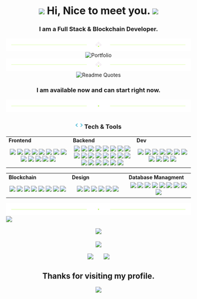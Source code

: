 <h1 align="center">
  <img src="https://media.giphy.com/media/hvRJCLFzcasrR4ia7z/giphy.gif" width="28">
  Hi, Nice to meet you.
  <img src="https://media.giphy.com/media/hvRJCLFzcasrR4ia7z/giphy.gif" width="28">
</h1>

<h3 align="center">I am a Full Stack & Blockchain Developer.</h3>

<div align="center">
  <img src="https://github.com/Ninja-21-dev/Ninja-21-dev/blob/744d90b2f4f625e19cf53bfa1252dbe1ffcd5ca3/divider1.png" alt="divider"/>
</div> 

<div align="center">
  <img src="https://github.com/Ninja-21-dev/Ninja-21-dev/blob/portfolio.gif" alt="Portfolio"/>
</div> 

<div align="center">
  <img src="https://github.com/Ninja-21-dev/Ninja-21-dev/blob/744d90b2f4f625e19cf53bfa1252dbe1ffcd5ca3/divider1.png" alt="divider"/>
</div> 

<div align="center">
  <img src="https://quotes-github-readme.vercel.app/api?type=horizontal&theme=dracula" alt="Readme Quotes"/>
</div> 

<h3 align="center">I am available now and can start right now.</h3>

<div align="center">
  <img src="https://github.com/Ninja-21-dev/Ninja-21-dev/blob/744d90b2f4f625e19cf53bfa1252dbe1ffcd5ca3/divider2.png" alt="divider"/>
</div> 

<h3 align="center"><img src="https://github.com/Ninja-21-dev/Ninja-21-dev/blob/744d90b2f4f625e19cf53bfa1252dbe1ffcd5ca3/code.gif" height="20"/> Tech & Tools</h3>

<div align="center" style="witdh:100%"> 
  <table>
    <tr>
      <td valign="center" width="100px"><b>Frontend<b></td>
      <td valign="center" width="100px"><b>Backend<b></td>
      <td valign="center" width="100px"><b>Dev<b></td>
    </tr>
    <tr>
      <td valign="center" align="center" width="300px">
        <img src="https://img.shields.io/badge/HTML-green" /> 
        <img src="https://img.shields.io/badge/CSS-green" />
        <img src="https://img.shields.io/badge/JavaScript-green" /> 
        <img src="https://img.shields.io/badge/TypeScript-green" />
        <img src="https://img.shields.io/badge/React-green" /> 
        <img src="https://img.shields.io/badge/Vue-green" /> 
        <img src="https://img.shields.io/badge/Angular-green" /> 
        <img src="https://img.shields.io/badge/Bootstrap-green" /> 
        <img src="https://img.shields.io/badge/Tailwind-green" /> 
        <img src="https://img.shields.io/badge/Next-green" /> 
        <img src="https://img.shields.io/badge/Nuxt-green" /> 
        <img src="https://img.shields.io/badge/Shopify-green" /> 
        <img src="https://img.shields.io/badge/Chart.js-green" />
      </td>      
      <td valign="center" align="center" width="300px">
        <img src="https://img.shields.io/badge/PHP-green" /> 
        <img src="https://img.shields.io/badge/Python-green" />
        <img src="https://img.shields.io/badge/Node.js-green" /> 
        <img src="https://img.shields.io/badge/Java-green" /> 
        <img src="https://img.shields.io/badge/Laravel-green" />
        <img src="https://img.shields.io/badge/Yii-green" />
        <img src="https://img.shields.io/badge/Symfony-green" />
        <img src="https://img.shields.io/badge/Django-green" /> 
        <img src="https://img.shields.io/badge/Selenium-green" />        
        <img src="https://img.shields.io/badge/Ruby-green" /> 
        <img src="https://img.shields.io/badge/Rails-green" /> 
        <img src="https://img.shields.io/badge/BeautifulSoup-green" /> 
        <img src="https://img.shields.io/badge/GraphQL-green" /> 
        <img src="https://img.shields.io/badge/Numpy-green" /> 
        <img src="https://img.shields.io/badge/Flask-green" /> 
        <img src="https://img.shields.io/badge/Express-green" /> 
        <img src="https://img.shields.io/badge/Nest.js-green" />
        <img src="https://img.shields.io/badge/Next.js-green" />
        <img src="https://img.shields.io/badge/Nuxt.js-green" />
        <img src="https://img.shields.io/badge/Spring-green" />
        <img src="https://img.shields.io/badge/Hibernate-green" />
        <img src="https://img.shields.io/badge/Struts-green" />
      </td>
      <td valign="center" align="center" width="300px">
        <img src="https://img.shields.io/badge/AWS-green" />
        <img src="https://img.shields.io/badge/GCP-green" />
        <img src="https://img.shields.io/badge/Microsoft Azure-green" /> 
        <img src="https://img.shields.io/badge/Oracle Cloud-green" /> 
        <img src="https://img.shields.io/badge/Hostinger-green" />
        <img src="https://img.shields.io/badge/CI/CD-green" /> 
        <img src="https://img.shields.io/badge/Docker-green" /> 
        <img src="https://img.shields.io/badge/BitBucket-green" />
        <img src="https://img.shields.io/badge/TDD-green" /> 
        <img src="https://img.shields.io/badge/Jira-green" /> 
        <img src="https://img.shields.io/badge/Tezos-green" /> 
      </td>
    </tr>
  </table>
  
 <table>
    <tr>
      <td valign="center" width="100px"><b>Blockchain<b></td>
      <td valign="center" width="100px"><b>Design<b></td>
      <td valign="center" width="100px"><b>Database Managment<b></td>
    </tr>
    <tr>
      <td valign="center" align="center" width="300px">
        <img src="https://img.shields.io/badge/Web3.js-green" /> 
        <img src="https://img.shields.io/badge/Solidity-green" /> 
        <img src="https://img.shields.io/badge/Ethers.js-green" /> 
        <img src="https://img.shields.io/badge/Solana-green" /> 
        <img src="https://img.shields.io/badge/Golang-green" /> 
        <img src="https://img.shields.io/badge/Rust-green" /> 
        <img src="https://img.shields.io/badge/Smart Contract-green" /> 
        <img src="https://img.shields.io/badge/Bitcoin-green" />
      </td>
     <td valign="center" align="center" width="300px">
       <img src="https://img.shields.io/badge/Photoshop-green" /> 
       <img src="https://img.shields.io/badge/Adobe XD-green" /> 
       <img src="https://img.shields.io/badge/Figma-green" /> 
       <img src="https://img.shields.io/badge/Blender-green" /> 
       <img src="https://img.shields.io/badge/WebGL-green" /> 
       <img src="https://img.shields.io/badge/Three.js-green" /> 
      </td>
      <td valign="center" align="center" width="300px"> 
        <img src="https://img.shields.io/badge/Object oriented Databases-green" /> 
        <img src="https://img.shields.io/badge/Relational Databases-green" /> 
        <img src="https://img.shields.io/badge/Network Databases-green" /> 
        <img src="https://img.shields.io/badge/Amazon RDS-green" />
        <img src="https://img.shields.io/badge/Amazon Aurora-green" />
        <img src="https://img.shields.io/badge/Mongo-green" />
        <img src="https://img.shields.io/badge/PostgreSQL-green" />
        <img src="https://img.shields.io/badge/SQL-green" />
        <img src="https://img.shields.io/badge/DynamoDB-green" />
      </td>
    </tr>
  </table>
</div>

<div align="center">
  <img src="https://github.com/Ninja-21-dev/Ninja-21-dev/blob/744d90b2f4f625e19cf53bfa1252dbe1ffcd5ca3/divider2.png" alt="divider"/>
</div> 

<img src="https://activity-graph.herokuapp.com/graph?username=Ninja-21-dev&bg_color=000000&color=00ffff&line=00ffff&point=ffffff&area=true&hide_border=true"/>
<br/>
   
<p align = "center">
  <img src = "https://github-readme-stats.vercel.app/api?username=Ninja-21-dev&hide_border=true&show_icons=true&include_all_commits=true&count_private=true&theme=tokyonight&line_height=27">
<!--   <img src = "https://github-readme-stats.vercel.app/api/top-langs/?username=Ninja-21-dev&hide=PHP,html,c&theme=tokyonight&hide_border=true&line_height=27"> -->
  <br><br>
    <img src = "https://github-readme-streak-stats.herokuapp.com?user=Ninja-21-dev&theme=tokyonight&hide_border=true&include_all_commits=true&line_height=27">
</p>

<p align="center">
  <a href="mailto:ninja.cooldev@gmail.com" target="_blank" rel="noopener noreferrer"><img src="https://img.icons8.com/fluency/2x/gmail-new.png"  width="50" /></a>
  &nbsp;&nbsp;
<!--   <a href="https://join.skype.com/invite/wDpwy4t21eVg" target="_blank" rel="noopener noreferrer"><img src="https://img.icons8.com/color/2x/skype.png"  width="50" /></a> -->
  &nbsp;&nbsp;
  <a href="https://t.me/starboydev" target="_blank" rel="noopener noreferrer"><img src="https://img.icons8.com/color/2x/telegram-app.png"  width="50" /></a>
<!--   &nbsp;&nbsp; -->
<!--   <a href="https://naruhito-kaide.netlify.app" target="_blank" rel="noopener noreferrer"><img src="https://img.icons8.com/nolan/2x/link.png"  width="50" /></a> -->
  
</p>

<h2 align="center"> Thanks for visiting my profile. </h2>
<p align="center">
  <img src="https://capsule-render.vercel.app/api?type=waving&color=gradient&height=65&section=footer"/>
</p>


